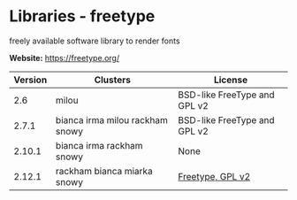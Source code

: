 # Libraries - freetype

freely available software library to render fonts



**Website:** <https://freetype.org/>

| Version | Clusters | License |
| ------- | -------- | ------- |
| 2.6 | milou | BSD-like FreeType and GPL v2 |
| 2.7.1 | bianca irma milou rackham snowy | BSD-like FreeType and GPL v2 |
| 2.10.1 | bianca irma rackham snowy | None |
| 2.12.1 | rackham bianca miarka snowy | [Freetype, GPL v2](https://freetype.org/license.html) |
